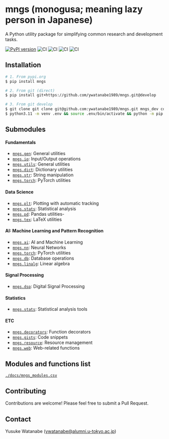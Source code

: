 <!-- ---
!-- Timestamp: 2025-02-27 21:40:17
!-- Author: ywatanabe
!-- File: /home/ywatanabe/proj/mngs_dev/README.md
!-- --- -->


# mngs (monogusa; meaning lazy person in Japanese)
A Python utility package for simplifying common research and development tasks.

<!-- badges -->
[![PyPI version](https://badge.fury.io/py/mngs.svg)](https://badge.fury.io/py/mngs)
![CI](https://github.com/ywatanabe1989/mngs/actions/workflows/install-pypi-latest.yml/badge.svg)
![CI](https://github.com/ywatanabe1989/mngs/actions/workflows/install-latest-release.yml/badge.svg)
![CI](https://github.com/ywatanabe1989/mngs/actions/workflows/install-develop-branch.yml/badge.svg)
![CI](https://github.com/ywatanabe1989/mngs/actions/workflows/pytest.yml/badge.svg)

<!-- $ sudo apt-get install libportaudio2 -->
## Installation
```bash
# 1. From pypi.org
$ pip install mngs

# 2. From git (direct)
$ pip install git+https://github.com/ywatanabe1989/mngs.git@develop

# 3. From git develop
$ git clone git clone git@github.com:ywatanabe1989/mngs.git mngs_dev cd mngs_dev && 
$ python3.11 -m venv .env && source .env/bin/activate && python -m pip install -e .
```

## Submodules
#### Fundamentals
- [`mngs.gen`](./src/mngs/gen#readme): General utilities
- [`mngs.io`](./src/mngs/io#readme): Input/Output operations
- [`mngs.utils`](./src/mngs/utils#readme): General utilities
- [`mngs.dict`](./src/mngs/dict#readme): Dictionary utilities
- [`mngs.str`](./src/mngs/str#readme): String manipulation
- [`mngs.torch`](./src/mngs/torch#readme): PyTorch utilities

#### Data Science
- [`mngs.plt`](./src/mngs/plt#readme): Plotting with automatic tracking
- [`mngs.stats`](./src/mngs/stats#readme): Statistical analysis
- [`mngs.pd`](./src/mngs/pd#readme): Pandas utilities- 
- [`mngs.tex`](./src/mngs/tex#readme): LaTeX utilities

#### AI: Machine Learning and Pattern Recognition
- [`mngs.ai`](./src/mngs/ai#readme): AI and Machine Learning
- [`mngs.nn`](./src/mngs/nn#readme): Neural Networks
- [`mngs.torch`](./src/mngs/torch#readme): PyTorch utilities
- [`mngs.db`](./src/mngs/db#readme): Database operations
- [`mngs.linalg`](./src/mngs/linalg#readme): Linear algebra

#### Signal Processing
- [`mngs.dsp`](./src/mngs/dsp#readme): Digital Signal Processing

#### Statistics
- [`mngs.stats`](./src/mngs/stats#readme): Statistical analysis tools

#### ETC
- [`mngs.decorators`](./src/mngs/decorators#readme): Function decorators
- [`mngs.gists`](./src/mngs/gists#readme): Code snippets
- [`mngs.resource`](./src/mngs/resource#readme): Resource management
- [`mngs.web`](./src/mngs/web#readme): Web-related functions

## Modules and functions list
[`./docs/mngs_modules.csv`](./docs/mngs_modules.csv)

<!-- ## Documentation
 !-- For detailed documentation, please visit our [GitHub Pages](https://ywatanabe1989.github.io/mngs/). -->

## Contributing
Contributions are welcome! Please feel free to submit a Pull Request.

## Contact
Yusuke Watanabe (ywatanabe@alumni.u-tokyo.ac.jp)

<!-- EOF -->